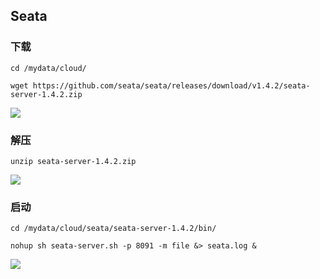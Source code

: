 ## Seata

### 下载

```shell
cd /mydata/cloud/

wget https://github.com/seata/seata/releases/download/v1.4.2/seata-server-1.4.2.zip
```

![](https://oss.yiki.tech/img/202304280316389.png)

### 解压

```shell
unzip seata-server-1.4.2.zip
```

![](https://oss.yiki.tech/img/202304280317135.png)

### 启动

```shell
cd /mydata/cloud/seata/seata-server-1.4.2/bin/
 
nohup sh seata-server.sh -p 8091 -m file &> seata.log &
```

![](https://oss.yiki.tech/img/202304280317357.png)

